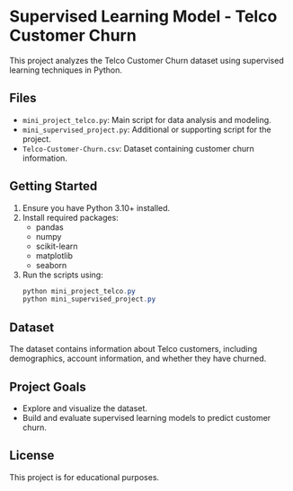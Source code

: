 # Supervised Learning Model - Telco Customer Churn

This project analyzes the Telco Customer Churn dataset using supervised learning techniques in Python.

## Files
- `mini_project_telco.py`: Main script for data analysis and modeling.
- `mini_supervised_project.py`: Additional or supporting script for the project.
- `Telco-Customer-Churn.csv`: Dataset containing customer churn information.

## Getting Started
1. Ensure you have Python 3.10+ installed.
2. Install required packages:
   - pandas
   - numpy
   - scikit-learn
   - matplotlib
   - seaborn
3. Run the scripts using:
   ```powershell
   python mini_project_telco.py
   python mini_supervised_project.py
   ```

## Dataset
The dataset contains information about Telco customers, including demographics, account information, and whether they have churned.

## Project Goals
- Explore and visualize the dataset.
- Build and evaluate supervised learning models to predict customer churn.

## License
This project is for educational purposes.
